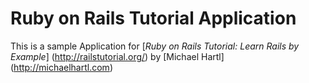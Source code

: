 # Ruby on Rails Tutorial Application

This is a sample Application for
[*Ruby on Rails Tutorial: Learn Rails by Example*] (http://railstutorial.org/)
by [Michael Hartl] (http://michaelhartl.com)